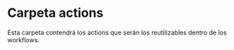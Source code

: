 # Carpeta actions
Esta carpeta contendrá los actions que serán los reutilizables dentro de los workflows.

